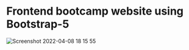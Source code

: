 # Frontend bootcamp website using Bootstrap-5

![Screenshot 2022-04-08 18 15 55](https://user-images.githubusercontent.com/101229988/162440128-0bdac443-4c6c-46d1-b1b3-d00345403bdf.png)
